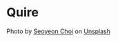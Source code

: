 # Quire

<span>Photo by <a href="https://unsplash.com/@syyeonc?utm_source=unsplash&amp;utm_medium=referral&amp;utm_content=creditCopyText">Seoyeon Choi</a> on <a href="https://unsplash.com/s/photos/christmas?utm_source=unsplash&amp;utm_medium=referral&amp;utm_content=creditCopyText">Unsplash</a></span>
